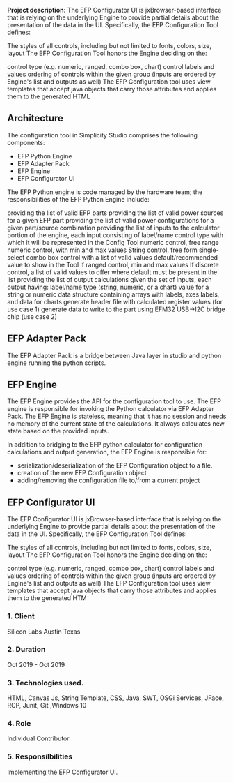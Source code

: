 

**Project description:** The EFP Configurator UI is jxBrowser-based interface that is relying on the underlying Engine to provide partial details about the presentation of the data in the UI. Specifically, the EFP Configuration Tool defines:

The styles of all controls, including but not limited to fonts, colors, size, layout
The EFP Configuration Tool honors the Engine deciding on the:

control type (e.g. numeric, ranged, combo box, chart)
control labels and values
ordering of controls within the given group (inputs are ordered by Engine's list and outputs as well)
The EFP Configuration tool uses view templates that accept java objects that carry those attributes and applies them to the generated HTML

## Architecture
The configuration tool in Simplicity Studio comprises the following components:
<ul>
  <li>EFP Python Engine</li>
  <li>EFP Adapter Pack</li>
  <li>EFP Engine</li>
  <li>EFP Configurator UI</li>
</ul>

The EFP Python engine is code managed by the hardware team; the responsibilities of the EFP Python Engine include:

providing the list of valid EFP parts
providing the list of valid power sources for a given EFP part
providing the list of valid power configurations for a given part/source combination
providing the list of inputs to the calculator portion of the engine, each input consisting of
label/name
control type with which it will be represented in the Config Tool
numeric control, free range
numeric control, with min and max values
String control, free form
single-select combo box control with a list of valid values
default/recommended value to show in the Tool
if ranged control, min and max values
If discrete control, a list of valid values to offer where default must be present in the list
providing the list of output calculations given the set of inputs, each output having:
label/name
type (string, numeric, or a chart)
value for a string or numeric
data structure containing arrays with labels, axes labels, and data for charts
generate header file with calculated register values (for use case 1)
generate data to write to the part using EFM32 USB→I2C bridge chip (use case 2)

## EFP Adapter Pack
The EFP Adapter Pack is a bridge between Java layer in studio and python engine running the python scripts.

## EFP Engine
The EFP Engine provides the API for the configuration tool to use. The EFP engine is responsible for invoking the Python calculator via EFP Adapter Pack. The EFP Engine is stateless, meaning that it has no session and needs no memory of the current state of the calculations. It always calculates new state based on the provided inputs.

In addition to bridging to the EFP python calculator for configuration calculations and output generation, the EFP Engine is responsible for:

<ul>
  <li>serialization/deserialization of the EFP Configuration object to a file.</li>
  <li>creation of the new EFP Configuration object</li>
  <li>adding/removing the configuration file to/from a current project</li>
</ul>

## EFP Configurator UI
The EFP Configurator UI is jxBrowser-based interface that is relying on the underlying Engine to provide partial details about the presentation of the data in the UI. Specifically, the EFP Configuration Tool defines:

The styles of all controls, including but not limited to fonts, colors, size, layout
The EFP Configuration Tool honors the Engine deciding on the:

control type (e.g. numeric, ranged, combo box, chart)
control labels and values
ordering of controls within the given group (inputs are ordered by Engine's list and outputs as well)
The EFP Configuration tool uses view templates that accept java objects that carry those attributes and applies them to the generated HTM


### 1. Client

Silicon Labs Austin Texas
 
### 2.  Duration

Oct 2019 - Oct 2019

### 3. Technologies used. 
HTML, Canvas Js, String Template, CSS, Java, SWT, OSGi Services, JFace, RCP, Junit, Git ,Windows 10

### 4. Role 

Individual Contributor

### 5. Responsilbilities

Implementing the EFP Configurator UI.
